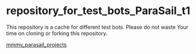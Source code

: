 # repository_for_test_bots_ParaSail_t1
This repository is a cache for different test bots. 
Please do not waste Your time on cloning or forking this repository.


[mmmv_parasail_projects](http://www.softf1.com/cgi-bin/tree1/technology/flaws/mmmv_parasail_projects.bash/)


